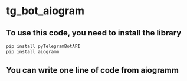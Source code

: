 # tg_bot_aiogram
## To use this code, you need to install the library 
```sh
pip install pyTelegramBotAPI 
pip install aiogramm
```
## You can write one line of code from aiogramm 